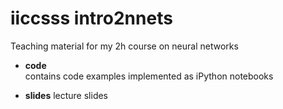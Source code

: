 # iiccsss intro2nnets
Teaching material for my 2h course on neural networks

* **code**  
contains code examples implemented as iPython notebooks

* **slides** 
lecture slides

